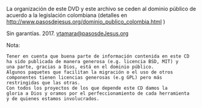 La organización de este DVD y este archivo se ceden al dominio público de
acuerdo a la legislación colombiana (detalles en 
http://www.pasosdejesus.org/dominio_publico_colombia.html )

Sin garantías. 2017. vtamara@pasosdeJesus.org

Nota: 

	Tener en cuenta que buena parte de información contenida en este CD 
  	ha sido publicada de manera generosa (e.g. licencia BSD, MIT) y 
	una parte, gracias a Dios, está en el dominio público.
	Algunos paquetes que facilitan la migración o el uso de otros 
	componentes tienen licencias generosas (e.g GPL) pero más
	restringidas que las otras. 
	Con todos los proyectos de los que depende este CD damos la 
	gloria a Dios y oramos por el perfeccionamiento de cada herramienta
	y de quienes estamos involucrados.

